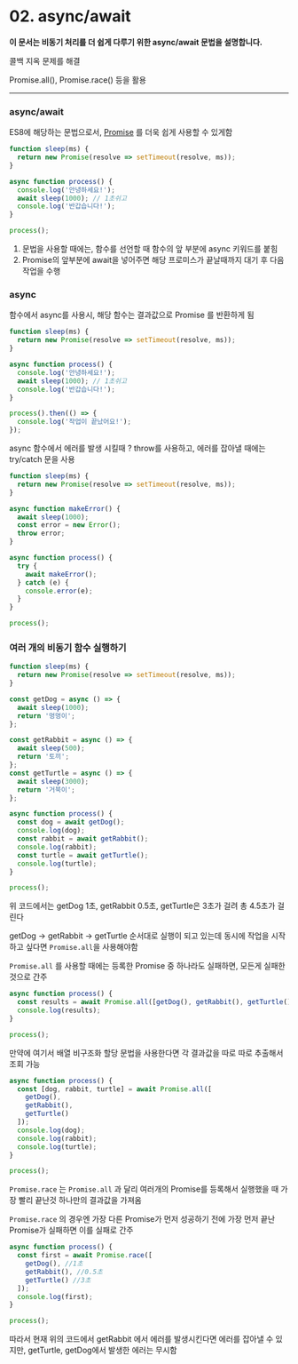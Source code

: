 # 02. async/await
**이 문서는 비동기 처리를 더 쉽게 다루기 위한 async/await 문법을 설명합니다.**

콜백 지옥 문제를 해결

Promise.all(), Promise.race() 등을 활용

---

### async/await
ES8에 해당하는 문법으로서, [Promise](Promise.md#promise) 를 더욱 쉽게 사용할 수 있게함
```js
function sleep(ms) {
  return new Promise(resolve => setTimeout(resolve, ms));
}

async function process() {
  console.log('안녕하세요!');
  await sleep(1000); // 1초쉬고
  console.log('반갑습니다!');
}

process();
```
1. 문법을 사용할 때에는, 함수를 선언할 때 함수의 앞 부분에 async 키워드를 붙힘
2. Promise의 앞부분에 await을 넣어주면 해당 프로미스가 끝날때까지 대기 후 다음 작업을 수행

### async
함수에서 async를 사용시, 해당 함수는 결과값으로 Promise 를 반환하게 됨
```js
function sleep(ms) {
  return new Promise(resolve => setTimeout(resolve, ms));
}

async function process() {
  console.log('안녕하세요!');
  await sleep(1000); // 1초쉬고
  console.log('반갑습니다!');
}

process().then(() => {
  console.log('작업이 끝났어요!');
});
```

async 함수에서 에러를 발생 시킬때 ? throw를 사용하고, 에러를 잡아낼 때에는 try/catch 문을 사용
```js
function sleep(ms) {
  return new Promise(resolve => setTimeout(resolve, ms));
}

async function makeError() {
  await sleep(1000);
  const error = new Error();
  throw error;
}

async function process() {
  try {
    await makeError();
  } catch (e) {
    console.error(e);
  }
}

process();
```

### 여러 개의 비동기 함수 실행하기 
```js
function sleep(ms) {
  return new Promise(resolve => setTimeout(resolve, ms));
}

const getDog = async () => {
  await sleep(1000);
  return '멍멍이';
};

const getRabbit = async () => {
  await sleep(500);
  return '토끼';
};
const getTurtle = async () => {
  await sleep(3000);
  return '거북이';
};

async function process() {
  const dog = await getDog();
  console.log(dog);
  const rabbit = await getRabbit();
  console.log(rabbit);
  const turtle = await getTurtle();
  console.log(turtle);
}

process();
```
위 코드에서는 getDog 1초, getRabbit 0.5초, getTurtle은 3초가 걸려 총 4.5초가 걸린다

getDog -> getRabbit -> getTurtle 순서대로 실행이 되고 있는데 동시에 작업을 시작하고 싶다면 `Promise.all`을 사용해야함

`Promise.all` 를 사용할 때에는 등록한 Promise 중 하나라도 실패하면, 모든게 실패한 것으로 간주
```js
async function process() {
  const results = await Promise.all([getDog(), getRabbit(), getTurtle()]);
  console.log(results);
}

process();
```

만약에 여기서 배열 비구조화 할당 문법을 사용한다면 각 결과값을 따로 따로 추출해서 조회 가능
```js
async function process() {
  const [dog, rabbit, turtle] = await Promise.all([
    getDog(),
    getRabbit(),
    getTurtle()
  ]);
  console.log(dog);
  console.log(rabbit);
  console.log(turtle);
}

process();
```

`Promise.race` 는 `Promise.all` 과 달리 여러개의 Promise를 등록해서 실행했을 때 가장 빨리 끝난것 하나만의 결과값을 가져옴


`Promise.race` 의 경우엔 가장 다른 Promise가 먼저 성공하기 전에 가장 먼저 끝난 Promise가 실패하면 이를 실패로 간주
```js
async function process() {
  const first = await Promise.race([
    getDog(), //1초
    getRabbit(), //0.5초
    getTurtle() //3초
  ]);
  console.log(first);
}

process();
```
따라서 현재 위의 코드에서 getRabbit 에서 에러를 발생시킨다면 에러를 잡아낼 수 있지만, getTurtle, getDog에서 발생한 에러는 무시함